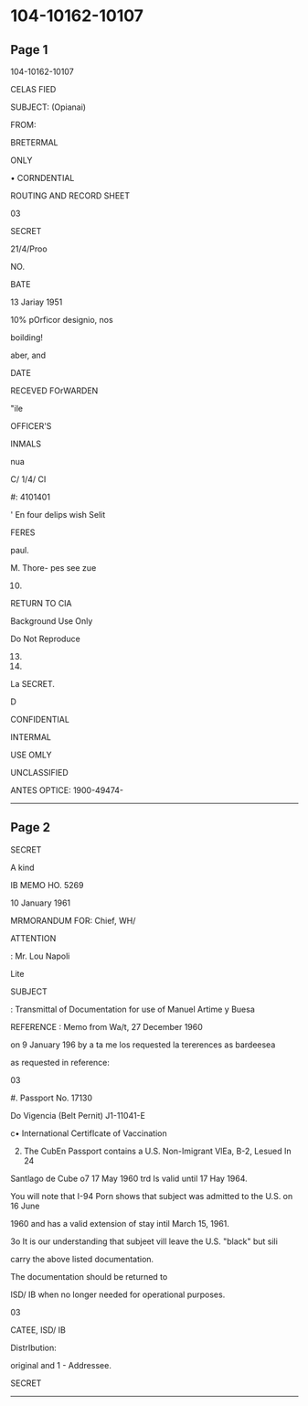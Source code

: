 # 104-10162-10107

## Page 1

104-10162-10107

CELAS FIED

SUBJECT: (Opianai)

FROM:

BRETERMAL

ONLY

• CORNDENTIAL

ROUTING AND RECORD SHEET

03

SECRET

21/4/Proo

NO.

BATE

13 Jariay 1951

10% pOrficor designio, nos

boilding!

aber, and

DATE

RECEVED FOrWARDEN

"ile

OFFICER'S

INMALS

nua

C/ 1/4/ CI

#: 4101401

' En four delips wish Selit

FERES

paul.

M. Thore- pes see zue

10.

RETURN TO CIA

Background Use Only

Do Not Reproduce

13.

15.

La SECRET.

D

CONFIDENTIAL

INTERMAL

USE OMLY

UNCLASSIFIED

ANTES OPTICE: 1900-49474-

---

## Page 2

SECRET

A kind

IB MEMO HO. 5269

10 January 1961

MRMORANDUM FOR: Chief, WH/

ATTENTION

: Mr. Lou Napoli

Lite

SUBJECT

: Transmittal of Documentation for use of Manuel Artime y Buesa

REFERENCE : Memo from Wa/t, 27 December 1960

on 9 January 196 by a ta me los requested la tererences as bardeesea

as requested in reference:

03

#. Passport No. 17130

Do Vigencia (Belt Pernit) J1-11041-E

c• International CertifIcate of Vaccination

2. The CubEn Passport contains a U.S. Non-Imigrant VlEa, B-2, Lesued In 24

Santlago de Cube o7 17 May 1960 trd Is valid until 17 Hay 1964.

You will note that I-94 Porn shows that subject was admitted to the U.S. on 16 June

1960 and has a valid extension of stay intil March 15, 1961.

3o It is our understanding that subjeet vill leave the U.S. "black" but sili

carry the above listed documentation.

The documentation should be returned to

ISD/ IB when no longer needed for operational purposes.

03

CATEE, ISD/ IB

DistrIbution:

original and 1 - Addressee.

SECRET

---

